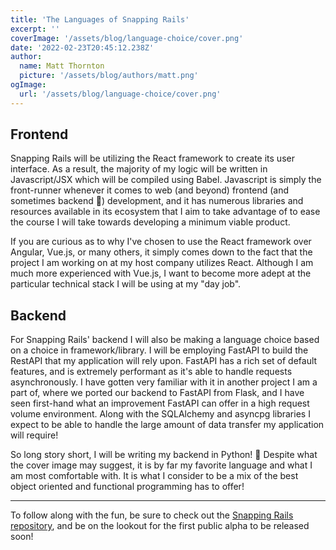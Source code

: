 ```yaml
---
title: 'The Languages of Snapping Rails'
excerpt: ''
coverImage: '/assets/blog/language-choice/cover.png'
date: '2022-02-23T20:45:12.238Z'
author:
  name: Matt Thornton
  picture: '/assets/blog/authors/matt.png'
ogImage:
  url: '/assets/blog/language-choice/cover.png'
---
```


## Frontend

Snapping Rails will be utilizing the React framework to create its user interface. As a result, the majority of my logic will be written in Javascript/JSX which will be compiled using Babel. 
Javascript is simply the front-runner whenever it comes to web (and beyond) frontend (and sometimes backend 🥴) development, and it has numerous libraries and resources available in its ecosystem that I aim
to take advantage of to ease the course I will take towards developing a minimum viable product.

If you are curious as to why I've chosen to use the React framework over Angular, Vue.js, or many others, it simply comes down to the fact that the project I am working on at my host company utilizes React. Although I am much
more experienced with Vue.js, I want to become more adept at the particular technical stack I will be using at my "day job".

## Backend

For Snapping Rails' backend I will also be making a language choice based on a choice in framework/library. I will be employing FastAPI to build the RestAPI that my application will rely upon. FastAPI has a rich set of default features, and
is extremely performant as it's able to handle requests asynchronously. I have gotten very familiar with it in another project I am a part of, where we ported our backend to FastAPI from Flask, and I have seen first-hand what an improvement FastAPI can offer in a high request volume environment. Along with the SQLAlchemy and asyncpg libraries I expect to be able to handle the large amount of data transfer my application will require!

So long story short, I will be writing my backend in Python! 🐍 Despite what the cover image may suggest, it is by far my favorite language and what I am most comfortable with. It is what I consider to be a mix of the best
object oriented and functional programming has to offer!

***

To follow along with the fun, be sure to check out the [Snapping Rails repository](https://github.com/ThorntonMatthewD/snapping-rails), and be on the lookout for the first public alpha to be released soon!

